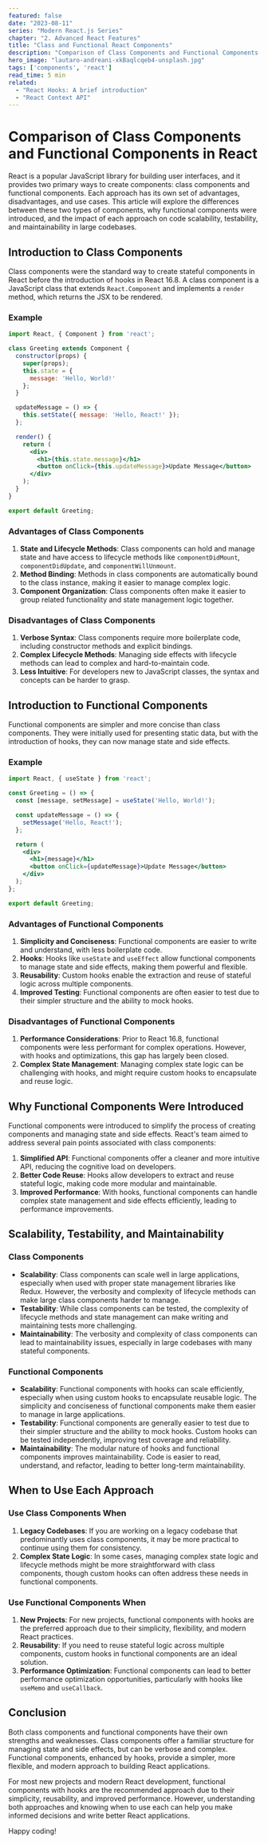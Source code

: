 ```yaml
---
featured: false
date: "2023-08-11"
series: "Modern React.js Series"
chapter: "2. Advanced React Features"
title: "Class and Functional React Components"
description: "Comparison of Class Components and Functional Components in React."
hero_image: "lautaro-andreani-xkBaqlcqeb4-unsplash.jpg"
tags: ['components', 'react']
read_time: 5 min
related: 
  - "React Hooks: A brief introduction"
  - "React Context API"
---
```


# Comparison of Class Components and Functional Components in React

React is a popular JavaScript library for building user interfaces, and it provides two primary ways to create components: class components and functional components. Each approach has its own set of advantages, disadvantages, and use cases. This article will explore the differences between these two types of components, why functional components were introduced, and the impact of each approach on code scalability, testability, and maintainability in large codebases.

## Introduction to Class Components

Class components were the standard way to create stateful components in React before the introduction of hooks in React 16.8. A class component is a JavaScript class that extends `React.Component` and implements a `render` method, which returns the JSX to be rendered.

### Example

```jsx {numberLines}
import React, { Component } from 'react';

class Greeting extends Component {
  constructor(props) {
    super(props);
    this.state = {
      message: 'Hello, World!'
    };
  }

  updateMessage = () => {
    this.setState({ message: 'Hello, React!' });
  };

  render() {
    return (
      <div>
        <h1>{this.state.message}</h1>
        <button onClick={this.updateMessage}>Update Message</button>
      </div>
    );
  }
}

export default Greeting;
```

### Advantages of Class Components

1. **State and Lifecycle Methods**: Class components can hold and manage state and have access to lifecycle methods like `componentDidMount`, `componentDidUpdate`, and `componentWillUnmount`.
2. **Method Binding**: Methods in class components are automatically bound to the class instance, making it easier to manage complex logic.
3. **Component Organization**: Class components often make it easier to group related functionality and state management logic together.

### Disadvantages of Class Components

1. **Verbose Syntax**: Class components require more boilerplate code, including constructor methods and explicit bindings.
2. **Complex Lifecycle Methods**: Managing side effects with lifecycle methods can lead to complex and hard-to-maintain code.
3. **Less Intuitive**: For developers new to JavaScript classes, the syntax and concepts can be harder to grasp.

## Introduction to Functional Components

Functional components are simpler and more concise than class components. They were initially used for presenting static data, but with the introduction of hooks, they can now manage state and side effects.

### Example

```jsx {numberLines}
import React, { useState } from 'react';

const Greeting = () => {
  const [message, setMessage] = useState('Hello, World!');

  const updateMessage = () => {
    setMessage('Hello, React!');
  };

  return (
    <div>
      <h1>{message}</h1>
      <button onClick={updateMessage}>Update Message</button>
    </div>
  );
};

export default Greeting;
```

### Advantages of Functional Components

1. **Simplicity and Conciseness**: Functional components are easier to write and understand, with less boilerplate code.
2. **Hooks**: Hooks like `useState` and `useEffect` allow functional components to manage state and side effects, making them powerful and flexible.
3. **Reusability**: Custom hooks enable the extraction and reuse of stateful logic across multiple components.
4. **Improved Testing**: Functional components are often easier to test due to their simpler structure and the ability to mock hooks.

### Disadvantages of Functional Components

1. **Performance Considerations**: Prior to React 16.8, functional components were less performant for complex operations. However, with hooks and optimizations, this gap has largely been closed.
2. **Complex State Management**: Managing complex state logic can be challenging with hooks, and might require custom hooks to encapsulate and reuse logic.

## Why Functional Components Were Introduced

Functional components were introduced to simplify the process of creating components and managing state and side effects. React's team aimed to address several pain points associated with class components:

1. **Simplified API**: Functional components offer a cleaner and more intuitive API, reducing the cognitive load on developers.
2. **Better Code Reuse**: Hooks allow developers to extract and reuse stateful logic, making code more modular and maintainable.
3. **Improved Performance**: With hooks, functional components can handle complex state management and side effects efficiently, leading to performance improvements.

## Scalability, Testability, and Maintainability

### Class Components

- **Scalability**: Class components can scale well in large applications, especially when used with proper state management libraries like Redux. However, the verbosity and complexity of lifecycle methods can make large class components harder to manage.
- **Testability**: While class components can be tested, the complexity of lifecycle methods and state management can make writing and maintaining tests more challenging.
- **Maintainability**: The verbosity and complexity of class components can lead to maintainability issues, especially in large codebases with many stateful components.

### Functional Components

- **Scalability**: Functional components with hooks can scale efficiently, especially when using custom hooks to encapsulate reusable logic. The simplicity and conciseness of functional components make them easier to manage in large applications.
- **Testability**: Functional components are generally easier to test due to their simpler structure and the ability to mock hooks. Custom hooks can be tested independently, improving test coverage and reliability.
- **Maintainability**: The modular nature of hooks and functional components improves maintainability. Code is easier to read, understand, and refactor, leading to better long-term maintainability.

## When to Use Each Approach

### Use Class Components When

1. **Legacy Codebases**: If you are working on a legacy codebase that predominantly uses class components, it may be more practical to continue using them for consistency.
2. **Complex State Logic**: In some cases, managing complex state logic and lifecycle methods might be more straightforward with class components, though custom hooks can often address these needs in functional components.

### Use Functional Components When

1. **New Projects**: For new projects, functional components with hooks are the preferred approach due to their simplicity, flexibility, and modern React practices.
2. **Reusability**: If you need to reuse stateful logic across multiple components, custom hooks in functional components are an ideal solution.
3. **Performance Optimization**: Functional components can lead to better performance optimization opportunities, particularly with hooks like `useMemo` and `useCallback`.

## Conclusion

Both class components and functional components have their own strengths and weaknesses. Class components offer a familiar structure for managing state and side effects, but can be verbose and complex. Functional components, enhanced by hooks, provide a simpler, more flexible, and modern approach to building React applications.

For most new projects and modern React development, functional components with hooks are the recommended approach due to their simplicity, reusability, and improved performance. However, understanding both approaches and knowing when to use each can help you make informed decisions and write better React applications.

Happy coding!
